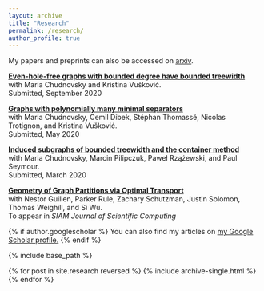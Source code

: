 ```yaml
---
layout: archive
title: "Research"
permalink: /research/
author_profile: true
---
```


My papers and preprints can also be accessed on [arxiv](https://arxiv.org/search/?query=Abrishami%2C+Tara&searchtype=author&abstracts=show&order=-announced_date_first&size=100).

[**Even-hole-free graphs with bounded degree have bounded treewidth**](https://arxiv.org/abs/2009.01297)<br/>
with Maria Chudnovsky and Kristina Vušković. <br/>
Submitted, September 2020 <br/>

[**Graphs with polynomially many minimal separators**](https://arxiv.org/abs/2005.05042)<br/>
with Maria Chudnovsky, Cemil Dibek, Stéphan Thomassé, Nicolas Trotignon, and Kristina Vušković. <br/>
Submitted, May 2020 <br/>

[**Induced subgraphs of bounded treewidth and the container method**](https://arxiv.org/abs/2003.05185)<br/>
with Maria Chudnovsky, Marcin Pilipczuk, Paweł Rzążewski, and Paul Seymour. <br/>
Submitted, March 2020 <br/>


[**Geometry of Graph Partitions via Optimal Transport**](https://arxiv.org/abs/1910.09618)<br/>
with Nestor Guillen, Parker Rule, Zachary Schutzman, Justin Solomon, Thomas Weighill, and Si Wu. <br/>
To appear in *SIAM Journal of Scientific Computing* <br/>


{% if author.googlescholar %}
  You can also find my articles on <u><a href="{{author.googlescholar}}">my Google Scholar profile</a>.</u>
{% endif %}

{% include base_path %}

{% for post in site.research reversed %}
  {% include archive-single.html %}
{% endfor %}

